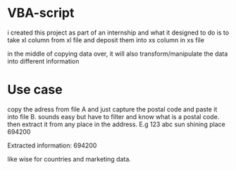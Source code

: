 # VBA-script
i created this project as part of an internship and what it designed to do is to take xl column from xl file and deposit them into xs column in xs file

in the middle of copying data over, it will also transform/manipulate the data into different information

# Use case
copy the adress from file A and just capture the postal code and paste it into file B. sounds easy but have to filter and know what is a postal code. then extract it from any place in the address.
E.g 123 abc sun shining place 694200 

Extracted information: 694200

like wise for countries and marketing data.
